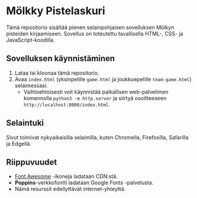 # Mölkky Pistelaskuri

Tämä repositorio sisältää pienen selainpohjaisen sovelluksen Mölkyn pisteiden kirjaamiseen. Sovellus on toteutettu tavallisella HTML-, CSS- ja JavaScript-koodilla.

## Sovelluksen käynnistäminen

1. Lataa tai kloonaa tämä repositorio.
2. Avaa `index.html` (yksinpelille `game.html` ja joukkuepelille `team-game.html`) selaimessasi.
   - Vaihtoehtoisesti voit käynnistää paikallisen web-palvelimen komennolla `python3 -m http.server` ja siirtyä osoitteeseen `http://localhost:8000/index.html`.

## Selaintuki

Sivut toimivat nykyaikaisilla selaimilla, kuten Chromella, Firefoxilla, Safarilla ja Edgellä.

## Riippuvuudet

* [Font Awesome](https://fontawesome.com/) -ikoneja ladataan CDN:stä.
* **Poppins**-verkkofontti ladataan Google Fonts -palvelusta.
* Nämä resurssit edellyttävät internet-yhteyttä.
